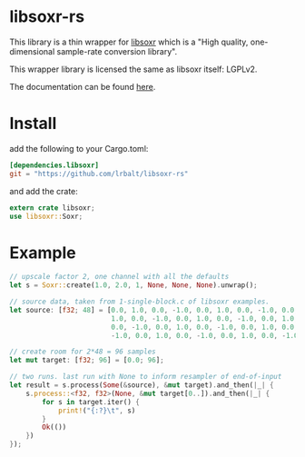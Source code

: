 # libsoxr-rs
This library is a thin wrapper for [libsoxr](https://sourceforge.net/projects/soxr/) which is a "High quality, one-dimensional sample-rate conversion library".

This wrapper library is licensed the same as libsoxr itself: LGPLv2.

The documentation can be found [here](https://lrbalt.github.io/libsoxr-rs/libsoxr/).

# Install

add the following to your Cargo.toml:
```toml
[dependencies.libsoxr]
git = "https://github.com/lrbalt/libsoxr-rs"
```

and add the crate:

```rust
extern crate libsoxr;
use libsoxr::Soxr;
```

# Example

```rust
// upscale factor 2, one channel with all the defaults
let s = Soxr::create(1.0, 2.0, 1, None, None, None).unwrap();

// source data, taken from 1-single-block.c of libsoxr examples.
let source: [f32; 48] = [0.0, 1.0, 0.0, -1.0, 0.0, 1.0, 0.0, -1.0, 0.0, 1.0, 0.0, -1.0, 0.0,
                         1.0, 0.0, -1.0, 0.0, 1.0, 0.0, -1.0, 0.0, 1.0, 0.0, -1.0, 0.0, 1.0,
                         0.0, -1.0, 0.0, 1.0, 0.0, -1.0, 0.0, 1.0, 0.0, -1.0, 0.0, 1.0, 0.0,
                         -1.0, 0.0, 1.0, 0.0, -1.0, 0.0, 1.0, 0.0, -1.0];

// create room for 2*48 = 96 samples
let mut target: [f32; 96] = [0.0; 96];

// two runs. last run with None to inform resampler of end-of-input
let result = s.process(Some(&source), &mut target).and_then(|_| {
    s.process::<f32, f32>(None, &mut target[0..]).and_then(|_| {
        for s in target.iter() {
            print!("{:?}\t", s)
        }
        Ok(())
    })
});
```
